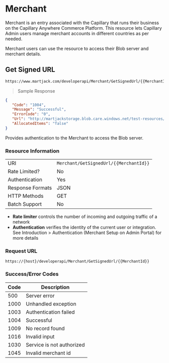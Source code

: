 # Merchant

Merchant is an entry associated with the Capillary that runs their business on the Capillary Anywhere Commerce Platform. This resource lets Capillary Admin users manage merchant accounts in different countries as per needed. 

Merchant users can use the resource to access their Blob server and merchant details.

## Get Signed URL
```html
https://www.martjack.com/developerapi/Merchant/GetSignedUrl/{{MerchantId}}
```

> Sample Response

```json
{
   "Code": "1004",
   "Message": "Successful",
   "ErrorCode": "0",
   "Url": "http://martjackstorage.blob.care.windows.net/test-resources/f48fdd16-92db-4188-854d-1ecd9b62xxxx/temp/Upload/Data?sv=2012-02-12&sr=c&si=mypolicy&sig=pT4Fy6iQ0vuX%2BDUGoBSHt4imVcWO2Cq51Ob88n%2FaM4A%3D",
   "AllocatedItems": "false"
}
```

Provides authentication to the Merchant to access the Blob server.

### Resource Information
| | |
--------- | ----------- |
URI | `Merchant/GetSignedUrl/{{MerchantId}}`
Rate Limited? | No
Authentication | Yes
Response Formats | JSON
HTTP Methods | GET
Batch Support | No

* **Rate limiter** controls the number of incoming and outgoing traffic of a network
* **Authentication** verifies the identity of the current user or integration. See Introduction > Authentication (Merchant Setup on Admin Portal) for more details

### Request URL

`https://{host}/developerapi/Merchant/GetSignedUrl/{{MerchantId}}`


### Success/Error Codes

Code | Description
---- | -----------
500 | Server error
1000 | Unhandled exception
1003 | Authentication failed
1004 | Successful
1009 | No record found
1016 | Invalid input
1030 | Service is not authorized
1045 | Invalid merchant id


